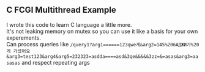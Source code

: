 ## C FCGI Multithread Example  
I wrote this code to learn C language a little more.  
It's not leaking memory on mutex so you can use it like a basis for your own experements.  
Can process queries like ``` /query1?arg1======123qwe게&arg2=145%206АДЖИ가%20게 가셨어요&arg3=test123&arg4&arg5=232323=asdda====asd&3qe&&&&&3zz=&=asas&arg3=aasasas ```
and respect repeating args
